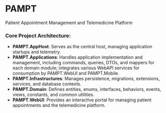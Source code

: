 # PAMPT
Patient Appointment Management and Telemedicine Platform

### Core Project Architecture:

- **PAMPT.AppHost**: Serves as the central host, managing application startups and telemetry.  
- **PAMPT.Applications**: Handles application implementation and management, including commands, queries, DTOs, and mappers for each domain module; integrates various WebAPI services for consumption by PAMPT.WebUI and PAMPT.Mobile.  
- **PAMPT.Infrastructures**: Manages persistence, migrations, extensions, services, and database contexts.  
- **PAMPT.Domain**: Defines entities, enums, interfaces, behaviors, events, views, constants, and common utilities.  
- **PAMPT.WebUI**: Provides an interactive portal for managing patient appointments and the telemedicine platform.  